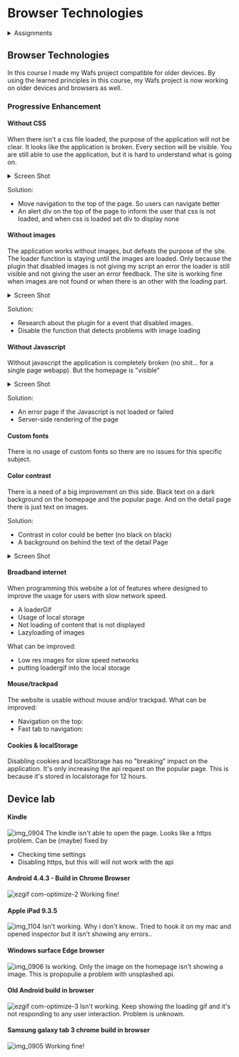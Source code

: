 # Browser Technologies

<details>
<summary>Assignments</summary>
<p>
#### Opdracht 1.1 - Breek het Web
Het Web laten 'breken' door features van het platform bewust uit te zetten. Images, custom fonts, JavaScript, kleur, breedband internet, etc. Allemaal met als doel je te laten beseffen hoeveel je nog niet weet van het Web, erachter komen dat je misschien aannames hebt die niet kloppen, en om je je in te laten leven in de eindgebruiker.

Onderzoek minimaal twee features. Dat betekent uitvogelen wat het voor impact heeft op de sites die je kent en normaal gebruikt. Kies sites in je directe omgeving: van je werkgever, lokale vereniging, de cafetaria om de hoek, en/of eerdere projecten die je zelf gedaan hebt.

Kies 2 features van de 8
- Zoek uit welke problemen ze kunnen veroorzaken (verzamel cijfers, meningen, ervaringen)
- Zoek uit hoe je dit kunt testen (hoe kun je een feature ‘uitzetten’)
- Vind een aantal sites waar dit ook problemen oplevert (uit je directe omgeving)
- Beschrijf hoe je dit kan fiksen
- Maak hierover een presentatie en neem die woensdag mee, dan gaan we de resultaten bespreken
Lezen: [Everyone has JavaScript, right?](https://kryogenix.org/code/browser/everyonehasjs.html) en [I Turned Off JavaScript and it was Glorious](https://www.wired.com/2015/11/i-turned-off-javascript-for-a-whole-week-and-it-was-glorious/)
[Link](https://www.icloud.com/keynote/0TwXmIELjS6nRcNJSDAG7hVkA#Breek_het_Web) to the powerpoint
</p>
<p>
### Opdracht 1.2 - Fork je OBA
Hoe zit het eigenlijk met Progressive Enhancement van je OBA opdracht? Waarschijnlijk kan daar wel het één en ander aan verbeterd worden, dat ding is immers in een week in elkaar gehackt!

Voor deze opdracht ga je toepassen wat je van opdracht 1.1 hebt geleerd.
- Pas Progressive enhancement toe op je OBA Web App.
- Check je OBA Web App op de 8 features uit opdracht 1.1 en verbeter de code waar mogelijk.
- Test  je OBA Web App in het device lab.
- Laat je OBA Web App voorlezen door een screenreader.
- Gebruik onderstaande artikelen om je code te optimaliseren.
[The accessibility mindset](https://24ways.org/2015/the-accessibility-mindset/) en [Accessibility Originates With UX: A BBC iPlayer Case Study](https://www.smashingmagazine.com/2015/02/bbc-iplayer-accessibility-case-study/)

Beoordelingscriteria
- Zet je code op Github
- Schrijf een Readme met:
  - een beschrijving van de problemen die je hebt gevonden
  - beschrijf hoe je de problemen hebt opgelost
  - of hoe je dit zou oplossen (met todo’s) als je genoeg tijd en budget zou hebben
</p>
</details>

## Browser Technologies
In this course I made my Wafs project compatible for older devices. By using the learned principles in this course, my Wafs project is now working on older devices and browsers as well.

### Progressive Enhancement

#### Without CSS
When there isn't a css file loaded, the purpose of the application will not be clear. It looks like the application is broken. Every section will be visible. You are still able to use the application, but it is hard to understand what is going on.
<details>
<summary>Screen Shot</summary>
<p>
![casburggraaf github io_wafs_app_](https://user-images.githubusercontent.com/373753/40172630-7f3f6eec-59cf-11e8-9ec4-3af6fd28a4ee.png)
</p>
</details>

Solution:
- Move navigation to the top of the page. So users can navigate better
- An alert div on the top of the page to inform the user that css is not loaded, and when css is loaded set div to display none


#### Without images
The application works without images, but defeats the purpose of the site. The loader function is staying until the images are loaded. Only because the plugin that disabled images is not giving my script an error the loader is still visible and not giving the user an error feedback. The site is working fine when images are not found or when there is an other with the loading part.

<details>
<summary>Screen Shot</summary>
<p>
  
![casburggraaf github io_wafs_app_ 1](https://user-images.githubusercontent.com/373753/40175782-8e839252-59d9-11e8-96c4-80b5c8cb29d8.png)

</p>
</details>

Solution:
- Research about the plugin for a event that disabled images.
- Disable the function that detects problems with image loading

#### Without Javascript
Without javascript the application is completely broken (no shit... for a single page webapp). But the homepage is "visible"
<details>
<summary>Screen Shot</summary>
<p>
  
![casburggraaf github io_wafs_app_ 2](https://user-images.githubusercontent.com/373753/40176824-f715d8e0-59dc-11e8-9581-2d60dec9781d.png)

</p>
</details>

Solution:
- An error page if the Javascript is not loaded or failed
- Server-side rendering of the page

#### Custom fonts
There is no usage of custom fonts so there are no issues for this specific subject.

#### Color contrast
There is a need of a big improvement on this side. Black text on a dark background on the homepage and the popular page. And on the detail page there is just text on images.

Solution:
- Contrast in color could be better (no black on black)
- A background on behind the text of the detail Page

<details>
<summary>Screen Shot</summary>
<p>
  
![screenshot](https://user-images.githubusercontent.com/373753/40586736-9438f5ee-61c6-11e8-8ff8-9f52a045f624.png)

</p>
</details>

#### Broadband internet
When programming this website a lot of features where designed to improve the usage for users with slow network speed.
- A loaderGif
- Usage of local storage
- Not loading of content that is not displayed
- Lazyloading of images

What can be improved:
- Low res images for slow speed networks
- putting loadergif into the local storage

#### Mouse/trackpad
The website is usable without mouse and/or trackpad.
What can be improved:
- Navigation on the top:
- Fast tab to navigation:

#### Cookies & localStorage
Disabling cookies and localStorage has no "breaking" impact on the application. It's only increasing the api request on the popular page. This is because it's stored in localstorage for 12 hours.


## Device lab

#### Kindle
![img_0904](https://user-images.githubusercontent.com/373753/40586847-04c1aa9e-61c8-11e8-95e4-2a0f0087d346.jpg)
The kindle isn't able to open the page. Looks like a https problem.
Can be (maybe) fixed by
* Checking time settings
* Disabling https, but this will will not work with the api

#### Android 4.4.3 - Build in Chrome Browser
![ezgif com-optimize-2](https://user-images.githubusercontent.com/373753/40587104-4007376a-61cb-11e8-8457-b0e9c1474042.gif)
Working fine!

#### Apple iPad 9.3.5
![img_1104](https://user-images.githubusercontent.com/373753/40587138-86b1213a-61cb-11e8-91eb-6a081f7485a5.jpg)
Isn't working. Why i don't know.. Tried to hook it on my mac and opened inspector but it isn't showing any errors..

#### Windows surface Edge browser
![img_0906](https://user-images.githubusercontent.com/373753/40587167-cd4bf034-61cb-11e8-926d-ce60d29eb19a.jpg)
Is working. Only the image on the homepage isn't showing a image. This is propopulie a problem with unsplashed api.

#### Old Android build in browser
![ezgif com-optimize-3](https://user-images.githubusercontent.com/373753/40587210-6026efe4-61cc-11e8-96da-4f27f4cb84ef.gif)
Isn't working. Keep showing the loading gif and it's not responding to any user interaction. Problem is unknown.

#### Samsung galaxy tab 3 chrome build in browser
![img_0905](https://user-images.githubusercontent.com/373753/40587260-015cb77c-61cd-11e8-80cc-17acf35711d5.jpg)
Working fine!
